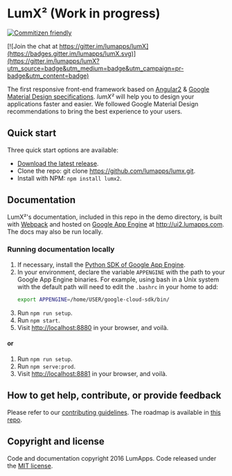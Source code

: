 # LumX² (Work in progress)

[![Commitizen friendly](https://img.shields.io/badge/commitizen-friendly-brightgreen.svg?style=flat-square)](http://commitizen.github.io/cz-cli/)

[![Join the chat at https://gitter.im/lumapps/lumX](https://badges.gitter.im/lumapps/lumX.svg)](https://gitter.im/lumapps/lumX?utm_source=badge&utm_medium=badge&utm_campaign=pr-badge&utm_content=badge)

The first responsive front-end framework based on [Angular2][angular2] & [Google Material Design specifications][material]. *lumX²* will help you to design your applications faster and easier. We followed Google Material Design recommendations to bring the best experience to your users.

## Quick start

Three quick start options are available:

- [Download the latest release][release].
- Clone the repo: git clone https://github.com/lumapps/lumx.git.
- Install with NPM: `npm install lumx2`.

## Documentation

LumX²'s documentation, included in this repo in the demo directory, is built with [Webpack][webpack] and hosted on [Google App Engine][gae] at http://ui2.lumapps.com. The docs may also be run locally.

### Running documentation locally

1. If necessary, install the [Python SDK of Google App Engine][gaepython].
2. In your environment, declare the variable `APPENGINE` with the path to your Google App Engine binaries.
For example, using bash in a Unix system with the default path will need to edit the `.bashrc` in your home to add:
    ```bash
    export APPENGINE=/home/USER/google-cloud-sdk/bin/
    ```
3. Run `npm run setup`.
4. Run `npm start`.
5. Visit [http://localhost:8880][local-live] in your browser, and voilà.

#### or

1. Run `npm run setup`.
2. Run `npm serve:prod`.
3. Visit [http://localhost:8881][local-prod] in your browser, and voilà.

## How to get help, contribute, or provide feedback

Please refer to our [contributing guidelines](CONTRIBUTING.md).
The roadmap is available in [this repo](ROADMAP.md).

## Copyright and license

Code and documentation copyright 2016 LumApps. Code released under the [MIT license](LICENSE.md).


[angular2]: https://angular.io/
[gae]: https://cloud.google.com/appengine/
[gaepython]: https://cloud.google.com/appengine/downloads
[webpack]: https://webpack.github.io/
[local-live]: http://localhost:8880
[local-prod]: http://localhost:8881
[material]: http://www.google.com/design/spec/material-design/introduction.html
[release]: https://github.com/lumapps/lumX/tags
